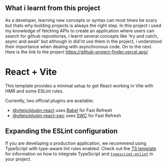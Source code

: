 ## What i learnt from this project

As a developer, learning new concepts or syntax can most times be scary but thats why building projects is always the right step. In this project i used my knowledge of fetching APIs to create an application where users can search for github repositories, i learnt several concepts like 'try and catch, async and await' but although in did'nt use them in the project, i understood their importance when dealing with asynchronous code. On to the next. Here is the link to the project https://github-project-finder.vercel.app/


# React + Vite

This template provides a minimal setup to get React working in Vite with HMR and some ESLint rules.

Currently, two official plugins are available:

- [@vitejs/plugin-react](https://github.com/vitejs/vite-plugin-react/blob/main/packages/plugin-react) uses [Babel](https://babeljs.io/) for Fast Refresh
- [@vitejs/plugin-react-swc](https://github.com/vitejs/vite-plugin-react/blob/main/packages/plugin-react-swc) uses [SWC](https://swc.rs/) for Fast Refresh

## Expanding the ESLint configuration

If you are developing a production application, we recommend using TypeScript with type-aware lint rules enabled. Check out the [TS template](https://github.com/vitejs/vite/tree/main/packages/create-vite/template-react-ts) for information on how to integrate TypeScript and [`typescript-eslint`](https://typescript-eslint.io) in your project.


